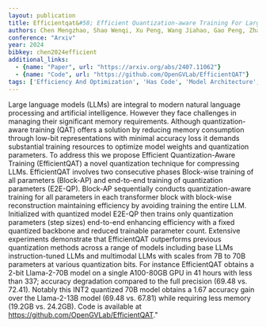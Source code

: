```yaml
---
layout: publication
title: Efficientqat&#58; Efficient Quantization-aware Training For Large Language Models
authors: Chen Mengzhao, Shao Wenqi, Xu Peng, Wang Jiahao, Gao Peng, Zhang Kaipeng, Qiao Yu, Luo Ping
conference: "Arxiv"
year: 2024
bibkey: chen2024efficient
additional_links:
  - {name: "Paper", url: "https://arxiv.org/abs/2407.11062"}
  - {name: "Code", url: "https://github.com/OpenGVLab/EfficientQAT"}
tags: ['Efficiency And Optimization', 'Has Code', 'Model Architecture', 'Multimodal Models', 'Pretraining Methods', 'Quantization', 'Training Techniques', 'Transformer']
---
```

Large language models (LLMs) are integral to modern natural language processing and artificial intelligence. However they face challenges in managing their significant memory requirements. Although quantization-aware training (QAT) offers a solution by reducing memory consumption through low-bit representations with minimal accuracy loss it demands substantial training resources to optimize model weights and quantization parameters. To address this we propose Efficient Quantization-Aware Training (EfficientQAT) a novel quantization technique for compressing LLMs. EfficientQAT involves two consecutive phases Block-wise training of all parameters (Block-AP) and end-to-end training of quantization parameters (E2E-QP). Block-AP sequentially conducts quantization-aware training for all parameters in each transformer block with block-wise reconstruction maintaining efficiency by avoiding training the entire LLM. Initialized with quantized model E2E-QP then trains only quantization parameters (step sizes) end-to-end enhancing efficiency with a fixed quantized backbone and reduced trainable parameter count. Extensive experiments demonstrate that EfficientQAT outperforms previous quantization methods across a range of models including base LLMs instruction-tuned LLMs and multimodal LLMs with scales from 7B to 70B parameters at various quantization bits. For instance EfficientQAT obtains a 2-bit Llama-2-70B model on a single A100-80GB GPU in 41 hours with less than 337; accuracy degradation compared to the full precision (69.48 vs. 72.41). Notably this INT2 quantized 70B model obtains a 1.67 accuracy gain over the Llama-2-13B model (69.48 vs. 67.81) while requiring less memory (19.2GB vs. 24.2GB). Code is available at https://github.com/OpenGVLab/EfficientQAT."
